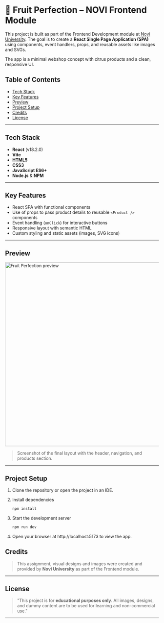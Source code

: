 # 🍋 Fruit Perfection – NOVI Frontend Module

This project is built as part of the Frontend Development module at [Novi University](https://www.novi.nl). 
The goal is to create a **React Single Page Application (SPA)** using components, event handlers, props, and reusable assets like images and SVGs.

The app is a minimal webshop concept with citrus products and a clean, responsive UI.

## Table of Contents

- [Tech Stack](#tech-stack)
- [Key Features](#key-features)
- [Preview](#preview)
- [Project Setup](#project-setup)
- [Credits](#credits)
- [License](#license)

---

## Tech Stack

- **React** (v18.2.0)
- **Vite**
- **HTML5**
- **CSS3**
- **JavaScript ES6+**
- **Node.js** & **NPM**

---

## Key Features

- React SPA with functional components
- Use of props to pass product details to reusable `<Product />` components
- Event handling (`onClick`) for interactive buttons
- Responsive layout with semantic HTML
- Custom styling and static assets (images, SVG icons)

---

## Preview

<img src="/src/assets/screenshot.png" alt="Fruit Perfection preview" width="600" />

> Screenshot of the final layout with the header, navigation, and products section.

---

## Project Setup

1. Clone the repository or open the project in an IDE.

2. Install dependencies
   ```bash
   npm install
   ```
3. Start the development server
   ```bash
   npm run dev
   ```
4. Open your browser at http://localhost:5173 to view the app.


## Credits

> This assignment, visual designs and images were created and provided by **Novi University** as part of the Frontend module.

---

## License

> "This project is for **educational purposes only**. All images, designs, and dummy content are to be used for learning and non-commercial use."

---